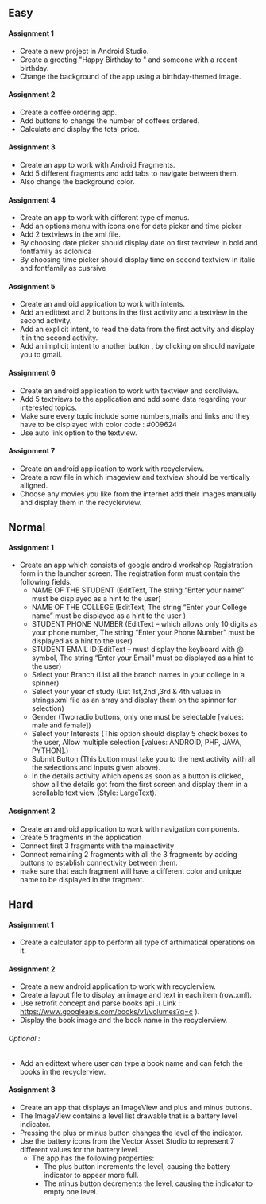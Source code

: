 ## Easy

#### Assignment 1 
* Create a new project in Android Studio.
* Create a greeting  "Happy Birthday to " and someone with a recent birthday.
* Change the background of the app using a birthday-themed image.

#### Assignment 2
* Create a coffee ordering app.
* Add buttons to change the number of coffees ordered.
* Calculate and display the total price.

#### Assignment 3
* Create an app to work with Android Fragments.
* Add 5 different fragments and add tabs to navigate between them.
* Also change the background color.

#### Assignment 4
* Create an app to work with different type of menus.
* Add an options menu with icons one for date picker and time picker
* Add 2 textviews in the xml file.
* By choosing date picker should display date on first textview in bold and fontfamily as aclonica
* By choosing time picker should display time on second textview in italic and fontfamily as cusrsive

#### Assignment 5
* Create an android application to work with intents.
* Add an edittext and 2 buttons in the first activity and a textview in the second activity.
* Add an explicit intent, to read the data from the first activity and display it in the second activity.
* Add an implicit imtent to another button , by clicking on should navigate you to gmail.

#### Assignment 6
* Create an android application to work with textview and scrollview.
* Add 5 textviews to the application and add some data regarding your interested topics.
* Make sure every topic include some numbers,mails and links and they have to be displayed with color code : #009624
* Use auto link option to the textview.

#### Assignment 7
* Create an android application to work with recyclerview.
* Create a row file in which imageview and textview should be vertically alligned.
* Choose any movies you like from the internet add their images manually and display them in the recyclerview.

## Normal

#### Assignment 1
* Create an app which consists of google android workshop Registration form in the launcher screen. The registration form must contain the following fields.
  * NAME OF THE STUDENT (EditText, The string “Enter your name” must be displayed as a hint to the user)
  * NAME OF THE COLLEGE (EditText, The string “Enter your College name” must be displayed as a hint to the user )
  * STUDENT PHONE NUMBER (EditText – which allows only 10 digits as your phone number, The string “Enter your Phone Number” must be displayed as a hint to the user)
  * STUDENT EMAIL ID(EditText – must display the keyboard with @ symbol, The string “Enter your  Email” must be displayed as a hint to the user)
  * Select your Branch (List all the branch names in your college in a spinner)
  * Select your year of study (List 1st,2nd ,3rd & 4th values in strings.xml file as an array and display them on the spinner for selection)
  * Gender (Two radio buttons, only one must be selectable [values: male and female])
  * Select your Interests (This option should display 5 check boxes to the user, Allow multiple selection [values: ANDROID, PHP, JAVA, PYTHON].)
  * Submit Button (This button must take you to the next activity with all the selections and inputs given above).
  * In the details activity which opens as soon as a button is clicked, show all the details got from the first screen and display them in a scrollable text view (Style: LargeText).
  
#### Assignment 2
* Create an android application to work with navigation components.
* Create 5 fragments in the application
* Connect first 3 fragments with the mainactivity 
* Connect remaining 2 fragments with all the 3 fragments by adding buttons to establish connectivity between them.
* make sure that each fragment will have a different color and unique name to be displayed in the fragment.

## Hard

#### Assignment 1
* Create a calculator app to perform all type of arthimatical operations on it.

#### Assignment 2
* Create a new android application to work with recyclerview.
* Create a layout file to display an image and text in each item (row.xml).
* Use retrofit concept and parse books api .( Link : https://www.googleapis.com/books/v1/volumes?q=c ).
* Display the book image and the book name in the recyclerview.
 ###### Optional :
  * Add an edittext where user can type a book name and can fetch the books in the recyclerview.
  
#### Assignment 3
* Create an app that displays an ImageView and plus and minus buttons.
* The ImageView contains a level list drawable that is a battery level indicator.
* Pressing the plus or minus button changes the level of the indicator.
* Use the battery icons from the Vector Asset Studio to represent 7 different values for the battery level.
  * The app has the following properties:
    * The plus button increments the level, causing the battery indicator to appear more full.
    * The minus button decrements the level, causing the indicator to empty one level.
